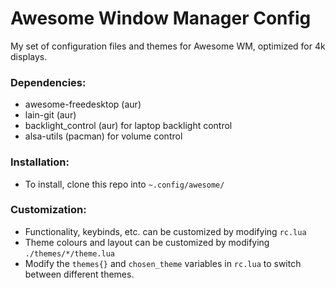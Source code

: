 # Awesome Window Manager Config

My set of configuration files and themes for Awesome WM, optimized for 4k displays. 


### Dependencies:
* awesome-freedesktop (aur)
* lain-git (aur)
* backlight_control (aur) for laptop backlight control
* alsa-utils (pacman) for volume control


### Installation:
* To install, clone this repo into ```~.config/awesome/```


### Customization:
* Functionality, keybinds, etc. can be customized by modifying ```rc.lua```
* Theme colours and layout can be customized by modifying ```./themes/*/theme.lua```
* Modify the ```themes{}``` and ```chosen_theme``` variables in ```rc.lua``` to switch between different themes.

